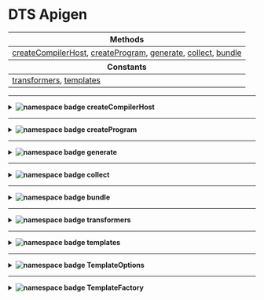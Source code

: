 # DTS Apigen


<table width="100%">






<thead><th>Methods</th></thead>

<tbody>
    <tr>
        <td>
<a href="#createCompilerHost">createCompilerHost</a>, <a href="#createProgram">createProgram</a>, <a href="#generate">generate</a>, <a href="#collect">collect</a>, <a href="#bundle">bundle</a>
        </td>
    </tr>
</tbody>


<thead><th>Constants</th></thead>

<tbody>
    <tr>
        <td>
            <a href="#transformers">transformers</a>, <a href="#templates">templates</a>
        </td>
    </tr>
</tbody>



</table>



<hr />

<details>
<summary><strong><img src="https://img.shields.io/badge/method-FF7900.svg?style=flat-square" alt="namespace badge" align="top" /> createCompilerHost</strong></summary>

<p>Create a custom CompilerHost that treats JS files as regular TS files in order to generate declarations.</p>

<details>
<summary>
<code>(options: CompilerOptions), setParentNodes?: boolean), oldHost?: CompilerHost)): CompilerHost</code>
</summary>

<strong>Params</strong>

<table>
    <thead>
        <th>Name</th>
        <th>Type</th>
        <th>Optional</th>
        <th>Description</th>
    </thead>
    <tbody>
        <tr>
            <td>options</td>
            <td><code>CompilerOptions</code></td>
            <td align="center"></td>
            <td>The CompilerOptions to use</td></tr>
<tr>
            <td>setParentNodes</td>
            <td><code>boolean</code></td>
            <td align="center">✓</td>
            <td></td></tr>
<tr>
            <td>oldHost</td>
            <td><code>CompilerHost</code></td>
            <td align="center">✓</td>
            <td></td>
        </tr>
    </tbody>
</table>

<strong>Returns</strong>: <code>CompilerHost</code> 

</details>



</details>

<hr />

<details>
<summary><strong><img src="https://img.shields.io/badge/method-FF7900.svg?style=flat-square" alt="namespace badge" align="top" /> createProgram</strong></summary>

<p>Create a TypeScript program with custom transformers and custom resolution for JS files</p>

<details>
<summary>
<code>(fileNames: ReadonlyArray&lt;string&gt;), options: CompilerOptions), host?: CompilerHost), oldProgram?: Program), configFileParsingDiagnostics?: ReadonlyArray&lt;Diagnostic&gt;)): Program</code>
</summary>

<strong>Params</strong>

<table>
    <thead>
        <th>Name</th>
        <th>Type</th>
        <th>Optional</th>
        <th>Description</th>
    </thead>
    <tbody>
        <tr>
            <td>fileNames</td>
            <td><code>ReadonlyArray&lt;string&gt;</code></td>
            <td align="center"></td>
            <td>A list of sources to transform</td></tr>
<tr>
            <td>options</td>
            <td><code>CompilerOptions</code></td>
            <td align="center"></td>
            <td>The TypeScript compiler options</td></tr>
<tr>
            <td>host</td>
            <td><code>CompilerHost</code></td>
            <td align="center">✓</td>
            <td></td></tr>
<tr>
            <td>oldProgram</td>
            <td><code>Program</code></td>
            <td align="center">✓</td>
            <td></td></tr>
<tr>
            <td>configFileParsingDiagnostics</td>
            <td><code>ReadonlyArray&lt;Diagnostic&gt;</code></td>
            <td align="center">✓</td>
            <td></td>
        </tr>
    </tbody>
</table>

<strong>Returns</strong>: <code>Program</code> A TypeScript program

</details>



</details>

<hr />

<details>
<summary><strong><img src="https://img.shields.io/badge/method-FF7900.svg?style=flat-square" alt="namespace badge" align="top" /> generate</strong></summary>

<p></p>

<details>
<summary>
<code>(fileNames: string[]), options: CompilerOptions)): EmitResult</code>
</summary>

<strong>Params</strong>

<table>
    <thead>
        <th>Name</th>
        <th>Type</th>
        <th>Optional</th>
        <th>Description</th>
    </thead>
    <tbody>
        <tr>
            <td>fileNames</td>
            <td><code>string[]</code></td>
            <td align="center"></td>
            <td></td></tr>
<tr>
            <td>options</td>
            <td><code>CompilerOptions</code></td>
            <td align="center"></td>
            <td></td>
        </tr>
    </tbody>
</table>

<strong>Returns</strong>: <code>EmitResult</code> 

</details>



</details>

<hr />

<details>
<summary><strong><img src="https://img.shields.io/badge/method-FF7900.svg?style=flat-square" alt="namespace badge" align="top" /> collect</strong></summary>

<p></p>

<details>
<summary>
<code>(fileName: string)): {
    symbols: Symbol[];
    exported: Symbol[];
    references: Map&lt;Symbol, Identifier[]&gt;;
    typechecker: TypeChecker;
}</code>
</summary>

<strong>Params</strong>

<table>
    <thead>
        <th>Name</th>
        <th>Type</th>
        <th>Optional</th>
        <th>Description</th>
    </thead>
    <tbody>
        <tr>
            <td>fileName</td>
            <td><code>string</code></td>
            <td align="center"></td>
            <td></td>
        </tr>
    </tbody>
</table>

<strong>Returns</strong>: <code>{     symbols: Symbol[];     exported: Symbol[];     references: Map&lt;Symbol, Identifier[]&gt;;     typechecker: TypeChecker; }</code> 

</details>



</details>

<hr />

<details>
<summary><strong><img src="https://img.shields.io/badge/method-FF7900.svg?style=flat-square" alt="namespace badge" align="top" /> bundle</strong></summary>

<p></p>

<details>
<summary>
<code>(fileName: string)): SourceFile</code>
</summary>

<strong>Params</strong>

<table>
    <thead>
        <th>Name</th>
        <th>Type</th>
        <th>Optional</th>
        <th>Description</th>
    </thead>
    <tbody>
        <tr>
            <td>fileName</td>
            <td><code>string</code></td>
            <td align="center"></td>
            <td></td>
        </tr>
    </tbody>
</table>

<strong>Returns</strong>: <code>SourceFile</code> 

</details>



</details>

<hr />

<details>
<summary><strong><img src="https://img.shields.io/badge/constant-1FBF44.svg?style=flat-square" alt="namespace badge" align="top" /> transformers</strong></summary>

<p>The full list of JSDoc transformers.</p>



<strong>Type:</strong>

<pre>TransformerFactory&lt;SourceFile&gt;[]</pre>

</details>

<hr />

<details>
<summary><strong><img src="https://img.shields.io/badge/constant-1FBF44.svg?style=flat-square" alt="namespace badge" align="top" /> templates</strong></summary>

<p>A list of template factories for documentation generation.</p>



<strong>Type:</strong>

<pre>{
    [key: string]: <a href="#TemplateFactory">TemplateFactory</a>&lt;<a href="#TemplateOptions">TemplateOptions</a>&gt;;
}</pre>

</details>

<hr />

<details>
<summary><strong><img src="https://img.shields.io/badge/type-BF1FAC.svg?style=flat-square" alt="namespace badge" align="top" /> TemplateOptions</strong></summary>

<p>The options to pass to the template generator.
`out` property is always required.</p>



<pre>{
    out: string;
    [key: string]: any;
}</pre>

</details>

<hr />

<details>
<summary><strong><img src="https://img.shields.io/badge/type-BF1FAC.svg?style=flat-square" alt="namespace badge" align="top" /> TemplateFactory</strong></summary>

<p>A function that generate documentation using source files, package json data and template options.</p>



<pre>(sourceFile: SourceFile, options: T): void</pre>

</details>
